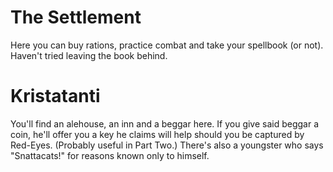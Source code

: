 # The Settlement
Here you can buy rations, practice combat and take your spellbook (or not). Haven't tried leaving the book behind.

# Kristatanti
You'll find an alehouse, an inn and a beggar here. If you give said beggar a coin, he'll offer you a key he claims will help should you be captured by Red-Eyes. (Probably useful in Part Two.) There's also a youngster who says "Snattacats!" for reasons known only to himself.
